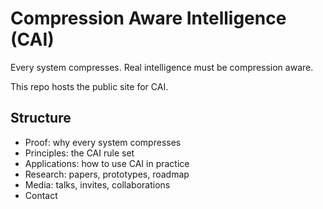 # Compression Aware Intelligence (CAI)

Every system compresses. Real intelligence must be compression aware.

This repo hosts the public site for CAI.

## Structure
- Proof: why every system compresses
- Principles: the CAI rule set
- Applications: how to use CAI in practice
- Research: papers, prototypes, roadmap
- Media: talks, invites, collaborations
- Contact
